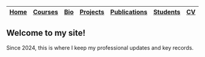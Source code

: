 | [Home](https://etuyishimire.github.io)|[Courses](https://etuyishimire.github.io/Courses)|[Bio](https://etuyishimire.github.io/Bio)|[Projects](https://etuyishimire.github.io/Projects)|[Publications](https://etuyishimire.github.io/Publications/)|[Students](https://etuyishimire.github.io/Students)|[CV](https://etuyishimire.github.io/CV/)|[Activities](https://etuyishimire.github.io/Activities)|
 | --- | --- |---|---|---|---|---|---|
 
## Welcome to my  site!
Since 2024, this is where I keep my professional updates and key records.


 


